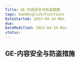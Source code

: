 ```yaml
---
Title: GE-内容安全与防盗措施
tags: GeekEnglish/Functions
DateStarted: 2023-04-24 Mon
due:
DateModified: 2023-04-24 Mon
status:
---
```


## GE-内容安全与防盗措施
